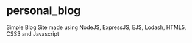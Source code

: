 # personal_blog

Simple Blog Site made using NodeJS, ExpressJS, EJS, Lodash, HTML5, CSS3 and Javascript
